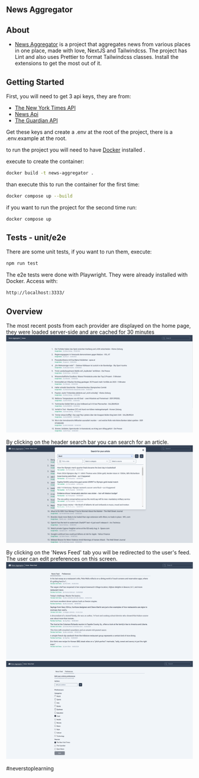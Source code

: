 ## News Aggregator

## About

- [News Aggregator](https://news-aggregator-web-app.vercel.app/) is a project that aggregates news from various places in one place, made with love, NextJS and Tailwindcss.
The project has Lint and also uses Prettier to format Tailwindcss classes. Install the extensions to get the most out of it.

## Getting Started

First, you will need to get 3 api keys, they are from:

- [The New York Times API](https://developer.nytimes.com/)
- [News Api](https://newsapi.org/)
- [The Guardian API](https://open-platform.theguardian.com/)

Get these keys and create a .env at the root of the project,
there is a .env.example at the root.

to run the project you will need to have [Docker](https://www.docker.com/) installed .

execute to create the container:
```bash
docker build -t news-aggregator .
```
than execute this to run the container for the first time:
```bash
docker compose up --build
```
if you want to run the project for the second time run:
```bash
docker compose up
```

## Tests - unit/e2e

There are some unit tests, if you want to run them, execute:
```bash
npm run test
```

The e2e tests were done with Playwright. They were already installed with Docker. Access with:
```bash
http://localhost:3333/
```

## Overview

The most recent posts from each provider are displayed on the home page, they were loaded server-side and are cached for 30 minutes
![Home](assets/home.png)

By clicking on the header search bar you can search for an article.
![Dialog](assets/dialog.png)

By clicking on the 'News Feed' tab you will be redirected to the user's feed. The user can edit preferences on this screen.
![Dialog](assets/news_feed.png)
![Dialog](assets/preferences.png)

#neverstoplearning